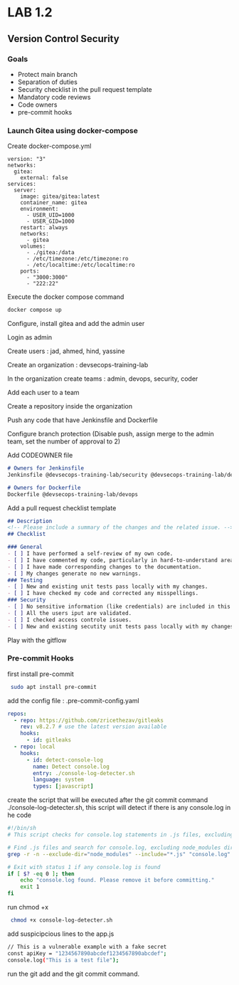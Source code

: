 # LAB 1.2

## Version Control Security

### Goals

- Protect main branch
- Separation of duties
- Security checklist in the pull request template
- Mandatory code reviews
- Code owners
- pre-commit hooks

### Launch Gitea using docker-compose

Create docker-compose.yml

```docker
version: "3"
networks:
  gitea:
    external: false
services:
  server:
    image: gitea/gitea:latest
    container_name: gitea
    environment:
      - USER_UID=1000
      - USER_GID=1000
    restart: always
    networks:
      - gitea
    volumes:
      - ./gitea:/data
      - /etc/timezone:/etc/timezone:ro
      - /etc/localtime:/etc/localtime:ro
    ports:
      - "3000:3000"
      - "222:22"
```

Execute the docker compose command

```bash
docker compose up
```

Configure, install gitea and add the admin user

Login as admin

Create users : jad, ahmed, hind, yassine

Create an organization :  devsecops-training-lab

In the organization create teams : admin, devops, security, coder

Add each user to a team

Create a repository inside the organization

Push any code that have Jenkinsfile and Dockerfile

Configure branch protection (Disable push, assign merge to the admin team, set the number of approval to 2)

Add CODEOWNER file

```markdown
# Owners for Jenkinsfile
Jenkinsfile @devsecops-training-lab/security @devsecops-training-lab/devops

# Owners for Dockerfile
Dockerfile @devsecops-training-lab/devops

```

Add a pull request checklist template

```markdown
## Description
<!-- Please include a summary of the changes and the related issue. -->
## Checklist

### General
- [ ] I have performed a self-review of my own code.
- [ ] I have commented my code, particularly in hard-to-understand areas.
- [ ] I have made corresponding changes to the documentation.
- [ ] My changes generate no new warnings.
### Testing
- [ ] New and existing unit tests pass locally with my changes.
- [ ] I have checked my code and corrected any misspellings.
### Security
- [ ] No sensitive information (like credentials) are included in this PR.
- [ ] All the users iput are validated.
- [ ] I checked access controle issues.
- [ ] New and existing secutity unit tests pass locally with my changes.
```

Play with the gitflow

### Pre-commit Hooks

first install pre-commit

```bash
 sudo apt install pre-commit
```

add the config file : .pre-commit-config.yaml 

```yaml
repos:
  - repo: https://github.com/zricethezav/gitleaks
    rev: v8.2.7 # use the latest version available
    hooks:
      - id: gitleaks
  - repo: local
    hooks:
      - id: detect-console-log
        name: Detect console.log
        entry: ./console-log-detecter.sh
        language: system
        types: [javascript]
```

create the script that will be executed after the git commit command ./console-log-detecter.sh, this script will detect if there is any console.log in he code

```bash
#!/bin/sh
# This script checks for console.log statements in .js files, excluding node_modules

# Find .js files and search for console.log, excluding node_modules directory
grep -r -n --exclude-dir="node_modules" --include="*.js" "console.log" .

# Exit with status 1 if any console.log is found
if [ $? -eq 0 ]; then
    echo "console.log found. Please remove it before committing."
    exit 1
fi

```

run  chmod +x

```bash
 chmod +x console-log-detecter.sh 
```

add suspicipcious lines to the app.js

```bash
// This is a vulnerable example with a fake secret
const apiKey = "1234567890abcdef1234567890abcdef";
console.log("This is a test file");

```

run the git add and the git commit command.